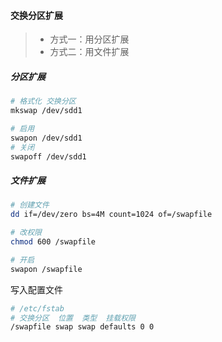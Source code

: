 #### 交换分区扩展
> - 方式一：用分区扩展
> - 方式二：用文件扩展


##### 分区扩展
```bash
# 格式化 交换分区
mkswap /dev/sdd1

# 启用
swapon /dev/sdd1
# 关闭
swapoff /dev/sdd1
```


##### 文件扩展
```bash
# 创建文件
dd if=/dev/zero bs=4M count=1024 of=/swapfile

# 改权限
chmod 600 /swapfile

# 开启
swapon /swapfile
```

写入配置文件
```bash
# /etc/fstab
# 交换分区  位置  类型  挂载权限  
/swapfile swap swap defaults 0 0
```
